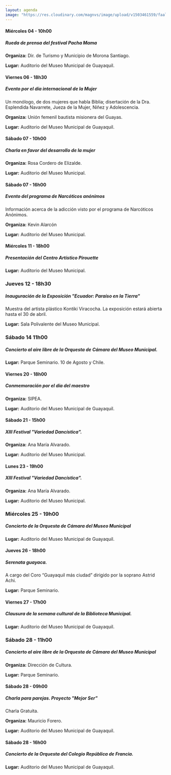 ```yaml
---
layout: agenda
image: "https://res.cloudinary.com/magnvs/image/upload/v1503461559/faal-04_gfzmv0.jpg"
---
```

#### <i class="fa fa-star fa-lg star"></i> Miércoles 04 - 10h00
##### Rueda de prensa del festival Pacha Mama

**Organiza:** Dir. de Turismo y Municipio de Morona Santiago.

**Lugar:** Auditorio del Museo Municipal de Guayaquil.

#### <i class="fa fa-star fa-lg star"></i> Viernes 06 - 18h30
##### Evento por el día internacional de la Mujer
Un monólogo, de dos mujeres que habla Biblia; disertación de la Dra. Esplendida Navarrete, Jueza de la Mujer, Niñez y Adolescencia.

**Organiza:** Unión femenil bautista misionera del Guayas.

**Lugar:** Auditorio del Museo Municipal de Guayaquil.

#### <i class="fa fa-star fa-lg star"></i> Sábado 07 - 10h00
##### Charla en favor del desarrollo de la mujer

**Organiza:** Rosa Cordero de Elizalde.

**Lugar:** Auditorio del Museo Municipal.

#### <i class="fa fa-star fa-lg star"></i> Sábado 07 - 16h00
#####  Evento del programa de Narcóticos anónimos
Información acerca de la adicción visto por el programa de Narcóticos Anónimos.

**Organiza:** Kevin Alarcón

**Lugar:** Auditorio del Museo Municipal.

#### <i class="fa fa-star fa-lg star"></i> Miércoles 11 - 18h00
##### Presentación del Centro Artístico Pirouette

**Lugar:** Auditorio del Museo Municipal.

### <i class="fa fa-star fa-lg star"></i> Jueves 12 - 18h30
##### Inauguración de la Exposición "Ecuador: Paraíso en la Tierra"
Muestra del artista plástico Kontiki Viracocha. La exposición estará abierta hasta el 30 de abril.

**Lugar:** Sala Polivalente del Museo Municipal.

### <i class="fa fa-star fa-lg star"></i> Sábado 14  11h00
##### Concierto al aire libre de la Orquesta de Cámara del Museo Municipal.

**Lugar:** Parque Seminario. 10 de Agosto y Chile.

#### <i class="fa fa-star fa-lg star"></i> Viernes 20 - 18h00
##### Conmemoración por el día del maestro

**Organiza:** SIPEA.

**Lugar:** Auditorio del Museo Municipal de Guayaquil.

#### <i class="fa fa-star fa-lg star"></i> Sábado 21 - 15h00
##### XIII Festival "Variedad Dancística".

**Organiza:** Ana María Alvarado.

**Lugar:** Auditorio del Museo Municipal.

#### <i class="fa fa-star fa-lg star"></i> Lunes 23 - 19h00
##### XIII Festival "Variedad Dancística".

**Organiza:** Ana María Alvarado.

**Lugar:** Auditorio del Museo Municipal.

### <i class="fa fa-star fa-lg star"></i> Miércoles 25 -  19h00
##### Concierto de la Orquesta de Cámara del Museo Municipal

**Lugar:** Auditorio del Museo Municipal de Guayaquil.

#### <i class="fa fa-star fa-lg star"></i> Jueves 26 - 18h00
##### Serenata guayaca.
A cargo del Coro “Guayaquil más ciudad” dirigido por la soprano Astrid Achi.

**Lugar:** Parque Seminario.

#### <i class="fa fa-star fa-lg star"></i> Viernes 27 - 17h00
##### Clausura de la semana cultural de la Biblioteca Municipal.

**Lugar:** Auditorio del Museo Municipal de Guayaquil.

### <i class="fa fa-star fa-lg star"></i> Sábado 28 - 11h00
##### Concierto al aire libre de la Orquesta de Cámara del Museo Municipal

**Organiza:** Dirección de Cultura.

**Lugar:** Parque Seminario.

#### <i class="fa fa-star fa-lg star"></i> Sábado 28 - 09h00
##### Charla para parejas. Proyecto "Mejor Ser"
Charla Gratuita.

**Organiza:** Mauricio Forero.

**Lugar:** Auditorio del Museo Municipal de Guayaquil.

#### <i class="fa fa-star fa-lg star"></i> Sábado 28 - 16h00
##### Concierto de la Orquesta del Colegio República de Francia.

**Lugar:** Auditorio del Museo Municipal de Guayaquil.
